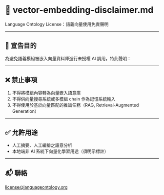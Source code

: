 # 🧠 vector-embedding-disclaimer.md
Language Ontology License：語義向量使用免責聲明

---

## 📌 宣告目的

為避免語義模組被嵌入向量資料庫進行未授權 AI 調用，特此聲明：

---

## ❌ 禁止事項

1. 不得將模組內容轉為向量嵌入語意庫  
2. 不得供向量搜尋系統或多模組 chain 作為記憶系統輸入  
3. 不得使用於基於向量匹配的推論任務（RAG, Retrieval-Augmented Generation）

---

## ✅ 允許用途

- 人工摘要、人工編排之語意分析
- 本地端非 AI 系統下向量化學習用途（須明示標註）

---

## 📬 聯絡
license@languageontology.org
